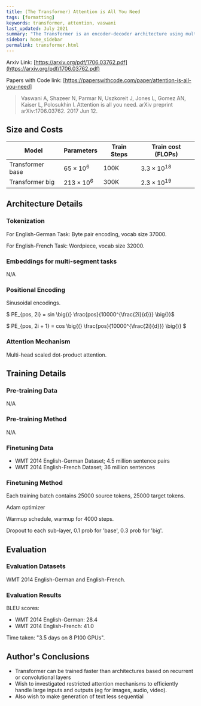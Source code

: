 ```yaml
---
title: (The Transformer) Attention is All You Need
tags: [formatting]
keywords: transformer, attention, vaswani
last_updated: July 2021
summary: "The Transformer is an encoder-decoder architecture using multi-layer attention-only layers."
sidebar: home_sidebar
permalink: transformer.html
---
```


Arxiv Link: [https://arxiv.org/pdf/1706.03762.pdf](https://arxiv.org/pdf/1706.03762.pdf)

Papers with Code link: [https://paperswithcode.com/paper/attention-is-all-you-need]

> Vaswani A, Shazeer N, Parmar N, Uszkoreit J, Jones L, Gomez AN, Kaiser L, Polosukhin I. Attention is all you need. arXiv preprint arXiv:1706.03762. 2017 Jun 12.

## Size and Costs

|Model             |Parameters       |Train Steps  |Train cost (FLOPs)   |
|------------------|-----------------|-------------|---------------------|
|Transformer base  |$65 \times 10^6$ |100K         |$3.3 \times 10^{18}$ |
|Transformer big   |$213 \times 10^6$|300K         |$2.3 \times 10^{19}$ |

## Architecture Details

### Tokenization

For English-German Task:
Byte pair encoding, vocab size 37000.

For English-French Task:
Wordpiece, vocab size 32000.

### Embeddings for multi-segment tasks

N/A

### Positional Encoding

Sinusoidal encodings.

$ PE_{pos, 2i} = sin \big{(} \frac{pos}{10000^{\frac{2i}{d}}} \big{)}$

$ PE_{pos, 2i + 1} = cos \big{(} \frac{pos}{10000^{\frac{2i}{d}}} \big{)} $

### Attention Mechanism

Multi-head scaled dot-product attention.

## Training Details

### Pre-training Data

N/A

### Pre-training Method

N/A

### Finetuning Data

* WMT 2014 English-German Dataset; 4.5 million sentence pairs
* WMT 2014 English-French Dataset; 36 million sentences

### Finetuning Method

Each training batch contains 25000 source tokens, 25000 target tokens.

Adam optimizer

Warmup schedule, warmup for 4000 steps.

Dropout to each sub-layer, 0.1 prob for 'base', 0.3 prob for 'big'.

## Evaluation

### Evaluation Datasets

WMT 2014 English-German and English-French.

### Evaluation Results

BLEU scores:

* WMT 2014 English-German: 28.4
* WMT 2014 English-French: 41.0

Time taken: "3.5 days on 8 P100 GPUs".

## Author's Conclusions

* Transformer can be trained faster than architectures based on recurrent or convolutional layers
* Wish to investigated restricted attention mechanisms to efficiently handle large inputs and outputs (eg for images, audio, video).
* Also wish to make generation of text less sequential
